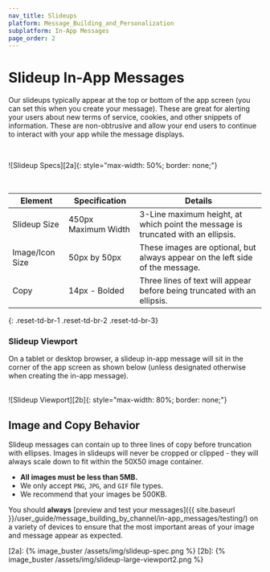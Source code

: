 ```yaml
---
nav_title: Slideups
platform: Message_Building_and_Personalization
subplatform: In-App Messages
page_order: 2
---
```

# Slideup In-App Messages

Our slideups typically appear at the top or bottom of the app screen (you can set this when you create your message). These are great for alerting your users about new terms of service, cookies, and other snippets of information. These are non-obtrusive and allow your end users to continue to interact with your app while the message displays.

<br>

![Slideup Specs][2a]{: style="max-width: 50%; border: none;"}

<br>

| Element | Specification | Details |
|---|---|---|
| Slideup Size | 450px Maximum Width | 3-Line maximum height, at which point the message is truncated with an ellipsis. |
| Image/Icon Size | 50px by 50px | These images are optional, but always appear on the left side of the message. |
| Copy | 14px - Bolded | Three lines of text will appear before being truncated with an ellipsis. |
{: .reset-td-br-1 .reset-td-br-2 .reset-td-br-3}

### Slideup Viewport

On a tablet or desktop browser, a slideup in-app message will sit in the corner of the app screen as shown below (unless designated otherwise when creating the in-app message).

<br>
![Slideup Viewport][2b]{: style="max-width: 80%; border: none;"}

<br>

## Image and Copy Behavior

Slideup messages can contain up to three lines of copy before truncation with ellipses. Images in slideups will never be cropped or clipped - they will always scale down to fit within the 50X50 image container.

- __All images must be less than 5MB.__
- We only accept `PNG`, `JPG`, and `GIF` file types.
- We recommend that your images be 500KB.

You should __always__ [preview and test your messages]({{ site.baseurl }}/user_guide/message_building_by_channel/in-app_messages/testing/) on a variety of devices to ensure that the most important areas of your image and message appear as expected.

[2a]: {% image_buster /assets/img/slideup-spec.png %}
[2b]: {% image_buster /assets/img/slideup-large-viewport2.png %}
